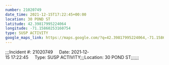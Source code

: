 ```yaml
---
number: 21020749
date_time: 2021-12-15T17:22:45+00:00
location: 30 POND ST
latitude: 42.39817995224064
longitude: -71.15860253160754
type: SUSP ACTIVITY
google_maps_link: https://maps.google.com/?q=42.39817995224064,-71.15860253160754
---
```


;;;Incident #: 21020749     Date: 2021‐12‐15 17:22:45     Type: SUSP ACTIVITY;;;Location: 30 POND ST;;;;;;
